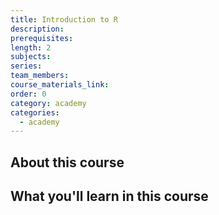 ```yaml
---
title: Introduction to R
description:
prerequisites:
length: 2
subjects:
series:
team_members:
course_materials_link:
order: 0
category: academy
categories:
  - academy
---
```

## About this course

## What you'll learn in this course